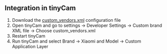 ## Integration in tinyCam

1. Download the [custom_vendors.xml](custom_vendors.xml) configuration file
2. Open tinyCam and go to settings -> Developer Settings -> Custom brand XML file -> Choose custom_vendors.xml
3. Restart tinyCam
4. Run tinyCam and select Brand -> Xiaomi and Model -> Custom Application Layer
